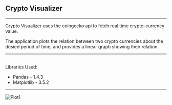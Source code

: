 ## Crypto Visualizer
---
Crypto Visualizer uses the coingecko api to fetch real time crypto-currency value. <br>

The application plots the relation between two crypto currencies about the desied period of time, and provides a linear graph showing their relation. <br>

---
<br>Libraries Used:
<ul>
	<li> Pandas  - 1.4.3</li>
	<li> Matplotlib - 3.5.2</li>
</ul>

---
![Plot1](https://user-images.githubusercontent.com/86589882/195718443-1274cfaf-4a89-4fa0-8dc4-e4b7ed773c3e.png)
